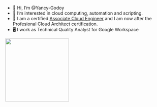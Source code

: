 - 👋 Hi, I’m @Yancy-Godoy
- 👀 I’m interested in cloud computing, automation and scripting.
- 🌱 I am a certified <a href="https://www.credential.net/7219c363-1593-46c9-b16c-62578e08b30a?key=69e7c8ac9c6082d1d37df901500b641462d3b38d12506fc73bf3dc086b0dc8e3">Associate Cloud Engineer</a> and I am now after the Profesional Cloud Architect certification.
- 🖥️ I work as Technical Quality Analyst for Google Workspace 

<img src="https://templates.images.credential.net/16590187933301617801540872729153.png" width="200" height="200"/>

<!--- - 💞️ I’m looking to collaborate on ...
- 📫 How to reach me ...
--->
<!---
Yancy-Godoy/Yancy-Godoy is a ✨ special ✨ repository because its `README.md` (this file) appears on your GitHub profile.
You can click the Preview link to take a look at your changes.
--->
